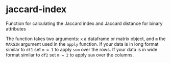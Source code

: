 # jaccard-index
Function for calculating the Jaccard index and Jaccard distance for binary attributes

The function takes two arguments: `x` a dataframe or matrix object, and `m` the `MARGIN` argument used in the `apply` function. If your data is in long format similar to `df1` set `m = 1` to apply `sum` over the rows. If your data is in wide format similar to  `df2` set `m = 2` to apply `sum` over the columns. 